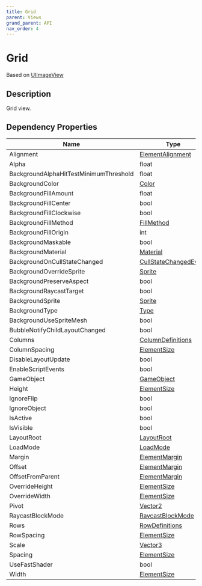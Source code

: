 ```yaml
---
title: Grid
parent: Views
grand_parent: API
nav_order: 4
---
```

# Grid
Based on [UIImageView](UIImageView)
## Description
Grid view.
## Dependency Properties
| Name | Type | Description |
| --- | --- | --- |
| Alignment | [ElementAlignment](ElementAlignment) |  |
| Alpha | float |  |
| BackgroundAlphaHitTestMinimumThreshold | float |  |
| BackgroundColor | [Color]("http://docs.unity3d.com/ScriptReference/Color.html") |  |
| BackgroundFillAmount | float |  |
| BackgroundFillCenter | bool |  |
| BackgroundFillClockwise | bool |  |
| BackgroundFillMethod | [FillMethod]("http://docs.unity3d.com/ScriptReference/FillMethod.html") |  |
| BackgroundFillOrigin | int |  |
| BackgroundMaskable | bool |  |
| BackgroundMaterial | [Material]("http://docs.unity3d.com/ScriptReference/Material.html") |  |
| BackgroundOnCullStateChanged | [CullStateChangedEvent]("http://docs.unity3d.com/ScriptReference/CullStateChangedEvent.html") |  |
| BackgroundOverrideSprite | [Sprite]("http://docs.unity3d.com/ScriptReference/Sprite.html") |  |
| BackgroundPreserveAspect | bool |  |
| BackgroundRaycastTarget | bool |  |
| BackgroundSprite | [Sprite]("http://docs.unity3d.com/ScriptReference/Sprite.html") |  |
| BackgroundType | [Type]("http://docs.unity3d.com/ScriptReference/Type.html") |  |
| BackgroundUseSpriteMesh | bool |  |
| BubbleNotifyChildLayoutChanged | bool |  |
| Columns | [ColumnDefinitions](ColumnDefinitions) |  |
| ColumnSpacing | [ElementSize](ElementSize) |  |
| DisableLayoutUpdate | bool |  |
| EnableScriptEvents | bool |  |
| GameObject | [GameObject]("http://docs.unity3d.com/ScriptReference/GameObject.html") |  |
| Height | [ElementSize](ElementSize) |  |
| IgnoreFlip | bool |  |
| IgnoreObject | bool |  |
| IsActive | bool |  |
| IsVisible | bool |  |
| LayoutRoot | [LayoutRoot](LayoutRoot) |  |
| LoadMode | [LoadMode](LoadMode) |  |
| Margin | [ElementMargin](ElementMargin) |  |
| Offset | [ElementMargin](ElementMargin) |  |
| OffsetFromParent | [ElementMargin](ElementMargin) |  |
| OverrideHeight | [ElementSize](ElementSize) |  |
| OverrideWidth | [ElementSize](ElementSize) |  |
| Pivot | [Vector2]("http://docs.unity3d.com/ScriptReference/Vector2.html") |  |
| RaycastBlockMode | [RaycastBlockMode](RaycastBlockMode) |  |
| Rows | [RowDefinitions](RowDefinitions) |  |
| RowSpacing | [ElementSize](ElementSize) |  |
| Scale | [Vector3]("http://docs.unity3d.com/ScriptReference/Vector3.html") |  |
| Spacing | [ElementSize](ElementSize) |  |
| UseFastShader | bool |  |
| Width | [ElementSize](ElementSize) |  |

